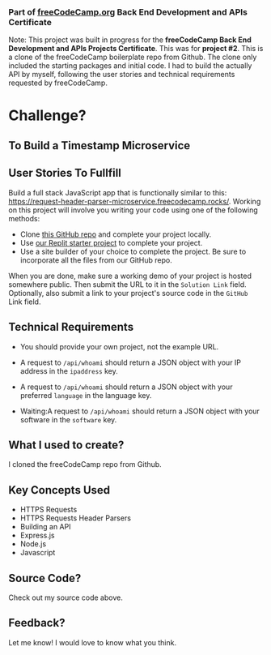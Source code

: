 ### Part of [freeCodeCamp.org](https://www.freecodecamp.org/) Back End Development and APIs Certificate

Note: This project was built in progress for the <strong>freeCodeCamp Back End Development and APIs Projects Certificate</strong>. This was for <strong>project #2</strong>. This is a clone of the freeCodeCamp boilerplate repo from Github. The clone only included the starting packages and initial code. I had to build the actually API by myself, following the user stories and technical requirements requested by freeCodeCamp.


# Challenge?
## To Build a Timestamp Microservice

## User Stories To Fullfill

Build a full stack JavaScript app that is functionally similar to this: https://request-header-parser-microservice.freecodecamp.rocks/. Working on this project will involve you writing your code using one of the following methods:

- Clone [this GitHub repo](https://github.com/freeCodeCamp/boilerplate-project-headerparser/) and complete your project locally.
- Use [our Replit starter project](https://replit.com/github/freeCodeCamp/boilerplate-project-headerparser) to complete your project.
- Use a site builder of your choice to complete the project. Be sure to incorporate all the files from our GitHub repo.

When you are done, make sure a working demo of your project is hosted somewhere public. Then submit the URL to it in the ```Solution Link``` field. Optionally, also submit a link to your project's source code in the ```GitHub``` Link field.

## Technical Requirements

- You should provide your own project, not the example URL.

- A request to ```/api/whoami``` should return a JSON object with your IP address in the ```ipaddress``` key.

- A request to ```/api/whoami``` should return a JSON object with your preferred ```language``` in the language key.

- Waiting:A request to ```/api/whoami``` should return a JSON object with your software in the ```software``` key.

## What I used to create?

I cloned the freeCodeCamp repo from Github.

## Key Concepts Used

- HTTPS Requests
- HTTPS Requests Header Parsers
- Building an API
- Express.js
- Node.js
- Javascript

## Source Code?

Check out my source code above.

## Feedback?

Let me know! I would love to know what you think.
